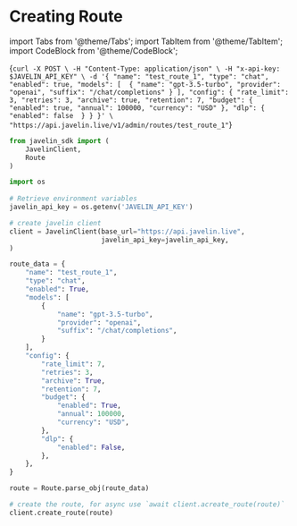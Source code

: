 # Creating Route
import Tabs from '@theme/Tabs';
import TabItem from '@theme/TabItem';
import CodeBlock from '@theme/CodeBlock';

<Tabs>
<TabItem value="shell" label="curl">

<CodeBlock
  language="python">
  {`
curl -X POST \
-H "Content-Type: application/json" \
-H "x-api-key: $JAVELIN_API_KEY" \
-d '{
        "name": "test_route_1",
        "type": "chat",
        "enabled": true,
        "models": [ 
            {
                "name": "gpt-3.5-turbo",
                "provider": "openai",
                "suffix": "/chat/completions"
            }
        ],
        "config": {
            "rate_limit": 3,
            "retries": 3,
            "archive": true,
            "retention": 7,
            "budget": {
                "enabled": true,
                "annual": 100000,
                "currency": "USD"
            },
            "dlp": {
                "enabled": false 
            }
        }
}' \
"https://api.javelin.live/v1/admin/routes/test_route_1"
`}
</CodeBlock>

</TabItem>
<TabItem value="py" label="Python">

```py
from javelin_sdk import (
    JavelinClient,
    Route
)

import os
    
# Retrieve environment variables
javelin_api_key = os.getenv('JAVELIN_API_KEY')

# create javelin client
client = JavelinClient(base_url="https://api.javelin.live",
                       javelin_api_key=javelin_api_key,
) 

route_data = {
    "name": "test_route_1",
    "type": "chat",
    "enabled": True,
    "models": [
        {
            "name": "gpt-3.5-turbo",
            "provider": "openai",
            "suffix": "/chat/completions",
        }
    ],
    "config": {
        "rate_limit": 7,
        "retries": 3,
        "archive": True,
        "retention": 7,
        "budget": {
            "enabled": True,
            "annual": 100000,
            "currency": "USD",
        },
        "dlp": {
            "enabled": False,
        },
    },
}

route = Route.parse_obj(route_data)

# create the route, for async use `await client.acreate_route(route)`
client.create_route(route)
 

```

</TabItem>
</Tabs>
